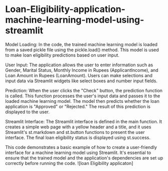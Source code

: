 # Loan-Eligibility-application-machine-learning-model-using-streamlit
Model Loading: In the code, the trained machine learning model is loaded from a saved pickle file using the pickle.load() method. This model is used to make loan eligibility predictions based on user input.

User Input: The application allows the user to enter information such as Gender, Marital Status, Monthly Income in Rupees (ApplicantIncome), and Loan Amount in Rupees (LoanAmount). Users can make selections and input data via Streamlit widgets like select boxes and number input fields.

Prediction: When the user clicks the "Check" button, the prediction function is called. This function processes the user's input data and passes it to the loaded machine learning model. The model then predicts whether the loan application is "Approved" or "Rejected." The result of this prediction is displayed to the user.

Streamlit Interface: The Streamlit interface is defined in the main function. It creates a simple web page with a yellow header and a title, and it uses Streamlit's st.markdown and st.button functions to present the user interface. The final loan eligibility status is displayed using st.success.

This code demonstrates a basic example of how to create a user-friendly interface for a machine learning model using Streamlit. It's essential to ensure that the trained model and the application's dependencies are set up correctly before running the code.
![loan Eligibility applicaton]
